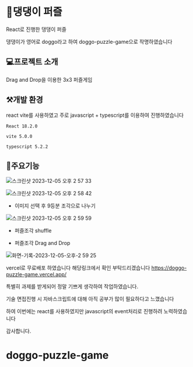 # 🐶댕댕이 퍼즐

React로 진행한 댕댕이 퍼즐

댕댕이가 영어로 doggo라고 하여 doggo-puzzle-game으로 작명하였습니다



## 💻프로젝트 소개

Drag and Drop을 이용한 3x3 퍼즐게임



## ⚒개발 환경

react vite를 사용하였고 주로 javascript + typescript를 이용하여 진행하였습니다
```
React 18.2.0
```
```
vite 5.0.0
```
```
typescript 5.2.2
```


## 🔮주요기능

![스크린샷 2023-12-05 오후 2 57 33](https://github.com/Ksechan/doggo-puzzle-game/assets/74916518/cca0afac-158f-44ef-887a-263fa6e88e64)

![스크린샷 2023-12-05 오후 2 58 42](https://github.com/Ksechan/doggo-puzzle-game/assets/74916518/d46c061a-2522-4c16-8c8d-26b77671968e)

* 이미지 선택 후 9등분 조각으로 나누기

![스크린샷 2023-12-05 오후 2 59 59](https://github.com/Ksechan/doggo-puzzle-game/assets/74916518/ead934eb-7ffb-45cc-8210-833c183d2290)
  
* 퍼즐조각 shuffle

* 퍼즐조각 Drag and Drop

![화면-기록-2023-12-05-오후-2 59 25](https://github.com/Ksechan/doggo-puzzle-game/assets/74916518/04ae05f5-7356-4e9e-ad1e-a9d2d9f043dd)




vercel로 무료배포 하였습니다 해당링크에서 확인 부탁드리겠습니다 <https://doggo-puzzle-game.vercel.app/>


특별히 과제를 받게되어 정말 기쁘게 생각하여 작업하였습니다.

기술 면접진행 시 자바스크립트에 대해 아직 공부가 많이 필요하다고 느꼈습니다

하여 이번에는 react를 사용하였지만 javascript의 event처리로 진행하려 노력하였습니다

감사합니다.



# doggo-puzzle-game
